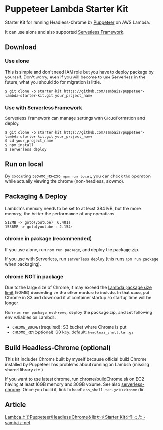 # Puppeteer Lambda Starter Kit

Starter Kit for running Headless-Chrome by [Puppeteer](https://github.com/GoogleChrome/puppeteer) on AWS Lambda.

It can use alone and also supported [Serverless Framework](https://github.com/serverless/serverless).

## Download

### Use alone

This is simple and don't need IAM role but you have to deploy package by yourself. Don't worry, even if you will become to use Serverless in the future, what you should do for migration is little.

```
$ git clone -o starter-kit https://github.com/sambaiz/puppeteer-lambda-starter-kit.git your_project_name
```

### Use with Serverless Framework

Serverless Framework can manage settings with CloudFormation and deploy.

```
$ git clone -o starter-kit https://github.com/sambaiz/puppeteer-lambda-starter-kit.git your_project_name
$ cd your_project_name
$ npm install
$ serverless deploy
```

## Run on local

By executing `SLOWMO_MS=250 npm run local`, you can check the operation while actually viewing the chrome (non-headless, slowmo).

## Packaging & Deploy

Lambda's memory needs to be set to at least 384 MB, but the more memory, the better the performance of any operations.

```
512MB -> goto(youtube): 6.481s
1536MB -> goto(youtube): 2.154s
```

### chrome in package (recommended)

If you use alone, run `npm run package`, and deploy the package.zip. 

If you use with Serverless, run `serverless deploy` (this runs `npm run package` when packaging).

### chrome NOT in package

Due to the large size of Chrome, it may exceed the [Lambda package size limit](http://docs.aws.amazon.com/lambda/latest/dg/limits.html) (50MB) depending on the other module to include. 
In that case, put Chrome in S3 and download it at container startup so startup time will be longer.

Run `npm run package-nochrome`, deploy the package.zip, and set following env valiables on Lambda.

- `CHROME_BUCKET`(required): S3 bucket where Chrome is put
- `CHROME_KEY`(optional): S3 key. default: `headless_shell.tar.gz`

## Build Headless-Chrome (optional)

This kit includes Chrome built by myself because official build Chrome installed by Puppeteer has problems about running on Lambda (missing shared library etc.).

If you want to use latest chrome, run chrome/buildChrome.sh on EC2 having at least 16GB memory and 30GB volume. 
See also [serverless-chrome](https://github.com/adieuadieu/serverless-chrome/blob/master/docs/chrome.md).
Once you build it, link to `headless_shell.tar.gz` in `chrome` dir.

## Article

[Lambda上でPuppeteer/Headless Chromeを動かすStarter Kitを作った - sambaiz-net](https://www.sambaiz.net/article/132/)
